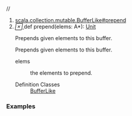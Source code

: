 //
<ol>
<li><a href="https://www.scala-lang.org/api/2.12.3/scala/collection/mutable/ArrayBuffer.html#prepend(elems:A*):Unit">scala.collection.mutable.BufferLike#prepend</a></li>
<li name="scala.collection.mutable.BufferLike#prepend" visbl="pub" class="indented0 " data-isabs="false" fullcomment="yes" group="Ungrouped"> <a id="prepend(elems:A*):Unit"></a><a id="prepend(A*):Unit"></a> <span class="permalink"> <a href="../../../scala/collection/mutable/ArrayBuffer.html#prepend(elems:A*):Unit" title="Permalink"> <i class="material-icons"></i> </a> </span> <span class="modifier_kind"> <span class="modifier"></span> <span class="kind">def</span> </span> <span class="symbol"> <span class="name">prepend</span><span class="params">(<span name="elems">elems: <span class="extype" name="scala.collection.mutable.ArrayBuffer.A">A</span>*</span>)</span><span class="result">: <a href="../../Unit.html" class="extype" name="scala.Unit">Unit</a></span> </span> <p class="shortcomment cmt">Prepends given elements to this buffer.</p>
 <div class="fullcomment">
  <div class="comment cmt">
   <p>Prepends given elements to this buffer.</p>
  </div>
  <dl class="paramcmts block">
   <dt class="param">
    elems
   </dt>
   <dd class="cmt">
    <p>the elements to prepend.</p>
   </dd>
  </dl>
  <dl class="attributes block"> 
   <dt>
    Definition Classes
   </dt>
   <dd>
    <a href="BufferLike.html" class="extype" name="scala.collection.mutable.BufferLike">BufferLike</a>
   </dd>
  </dl>
 </div> </li>
        </ol>


### Examples



